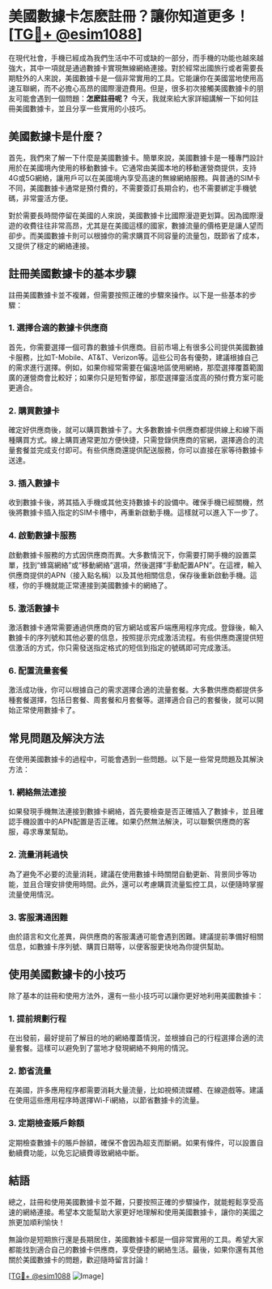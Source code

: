# 美國數據卡怎麽註冊？讓你知道更多！[[TG💪+ @esim1088](https://t.me/s/esim1088)]

在現代社會，手機已經成為我們生活中不可或缺的一部分，而手機的功能也越來越強大，其中一項就是通過數據卡實現無線網絡連接。對於經常出國旅行或者需要長期駐外的人來說，美國數據卡是一個非常實用的工具。它能讓你在美國當地使用高速互聯網，而不必擔心高昂的國際漫遊費用。但是，很多初次接觸美國數據卡的朋友可能會遇到一個問題：**怎麽註冊呢？** 今天，我就來給大家詳細講解一下如何註冊美國數據卡，並且分享一些實用的小技巧。

## 美國數據卡是什麼？

首先，我們來了解一下什麼是美國數據卡。簡單來說，美國數據卡是一種專門設計用於在美國境內使用的移動數據卡。它通常由美國本地的移動運營商提供，支持4G或5G網絡，讓用戶可以在美國境內享受高速的無線網絡服務。與普通的SIM卡不同，美國數據卡通常是預付費的，不需要簽訂長期合約，也不需要綁定手機號碼，非常靈活方便。

對於需要長時間停留在美國的人來說，美國數據卡比國際漫遊更划算。因為國際漫遊的收費往往非常高昂，尤其是在美國這樣的國家，數據流量的價格更是讓人望而卻步。而美國數據卡則可以根據你的需求購買不同容量的流量包，既節省了成本，又提供了穩定的網絡連接。

## 註冊美國數據卡的基本步驟

註冊美國數據卡並不複雜，但需要按照正確的步驟來操作。以下是一些基本的步驟：

### 1. 選擇合適的數據卡供應商

首先，你需要選擇一個可靠的數據卡供應商。目前市場上有很多公司提供美國數據卡服務，比如T-Mobile、AT&T、Verizon等。這些公司各有優勢，建議根據自己的需求進行選擇。例如，如果你經常需要在偏遠地區使用網絡，那麼選擇覆蓋範圍廣的運營商會比較好；如果你只是短暫停留，那麼選擇靈活度高的預付費方案可能更適合。

### 2. 購買數據卡

確定好供應商後，就可以購買數據卡了。大多數數據卡供應商都提供線上和線下兩種購買方式。線上購買通常更加方便快捷，只需登錄供應商的官網，選擇適合的流量套餐並完成支付即可。有些供應商還提供配送服務，你可以直接在家等待數據卡送達。

### 3. 插入數據卡

收到數據卡後，將其插入手機或其他支持數據卡的設備中。確保手機已經關機，然後將數據卡插入指定的SIM卡槽中，再重新啟動手機。這樣就可以進入下一步了。

### 4. 啟動數據卡服務

啟動數據卡服務的方式因供應商而異。大多數情況下，你需要打開手機的設置菜單，找到“蜂窩網絡”或“移動網絡”選項，然後選擇“手動配置APN”。在這裡，輸入供應商提供的APN（接入點名稱）以及其他相關信息，保存後重新啟動手機。這樣，你的手機就能正常連接到美國數據卡的網絡了。

### 5. 激活數據卡

激活數據卡通常需要通過供應商的官方網站或客戶端應用程序完成。登錄後，輸入數據卡的序列號和其他必要的信息，按照提示完成激活流程。有些供應商還提供短信激活的方式，你只需發送指定格式的短信到指定的號碼即可完成激活。

### 6. 配置流量套餐

激活成功後，你可以根據自己的需求選擇合適的流量套餐。大多數供應商都提供多種套餐選擇，包括日套餐、周套餐和月套餐等。選擇適合自己的套餐後，就可以開始正常使用數據卡了。

## 常見問題及解決方法

在使用美國數據卡的過程中，可能會遇到一些問題。以下是一些常見問題及其解決方法：

### 1. 網絡無法連接

如果發現手機無法連接到數據卡網絡，首先要檢查是否正確插入了數據卡，並且確認手機設置中的APN配置是否正確。如果仍然無法解決，可以聯繫供應商的客服，尋求專業幫助。

### 2. 流量消耗過快

為了避免不必要的流量消耗，建議在使用數據卡時關閉自動更新、背景同步等功能，並且合理安排使用時間。此外，還可以考慮購買流量監控工具，以便隨時掌握流量使用情況。

### 3. 客服溝通困難

由於語言和文化差異，與供應商的客服溝通可能會遇到困難。建議提前準備好相關信息，如數據卡序列號、購買日期等，以便客服更快地為你提供幫助。

## 使用美國數據卡的小技巧

除了基本的註冊和使用方法外，還有一些小技巧可以讓你更好地利用美國數據卡：

### 1. 提前規劃行程

在出發前，最好提前了解目的地的網絡覆蓋情況，並根據自己的行程選擇合適的流量套餐。這樣可以避免到了當地才發現網絡不夠用的情況。

### 2. 節省流量

在美國，許多應用程序都需要消耗大量流量，比如視頻流媒體、在線遊戲等。建議在使用這些應用程序時選擇Wi-Fi網絡，以節省數據卡的流量。

### 3. 定期檢查賬戶餘額

定期檢查數據卡的賬戶餘額，確保不會因為超支而斷網。如果有條件，可以設置自動續費功能，以免忘記續費導致網絡中斷。

## 結語

總之，註冊和使用美國數據卡並不難，只要按照正確的步驟操作，就能輕鬆享受高速的網絡連接。希望本文能幫助大家更好地理解和使用美國數據卡，讓你的美國之旅更加順利愉快！

無論你是短期旅行還是長期居住，美國數據卡都是一個非常實用的工具。希望大家都能找到適合自己的數據卡供應商，享受便捷的網絡生活。最後，如果你還有其他關於美國數據卡的問題，歡迎隨時留言討論！

[[TG💪+ @esim1088](https://t.me/s/esim1088) ![Image](https://i.postimg.cc/4NQfJmqS/Snipaste-2025-05-13-00-14-12.png)]